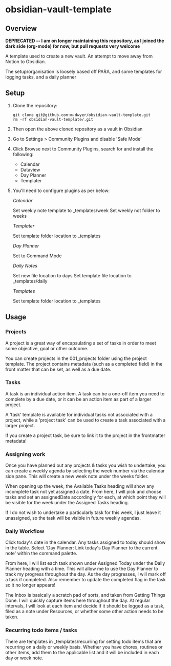 # obsidian-vault-template

## Overview
**DEPRECATED -- I am on longer maintaining this repository, as I joined the dark side (org-mode) for now, but pull requests very welcome**

A template used to create a new vault.  An attempt to move away from Notion to Obsidian.

The setup/organisation is loosely based off PARA, and some templates for logging tasks, and a daily planner

## Setup

1. Clone the repository:
	```
	git clone git@github.com:m-dwyer/obsidian-vault-template.git
	rm -rf obsidian-vault-template/.git
	```

2. Then open the above cloned repository as a vault in Obsidian
3. Go to Settings > Community Plugins and disable 'Safe Mode'
4. Click Browse next to Community Plugins, search for and install the following:
	* Calendar
	* Dataview
	* Day Planner
	* Templater

5.  You'll need to configure plugins as per below:

	*Calendar*

	Set weekly note template to _templates/week
	Set weekly not folder to weeks

	*Templater*

	Set template folder location to _templates

	*Day Planner*

	Set to Command Mode

	*Daily Notes*

	Set new file location to days
	Set template file location to _templates/daily

	*Templates*

	Set template folder location to _templates

## Usage

### Projects

A project is a great way of encapsulating a set of tasks in order to meet some objective, goal or other outcome.

You can create projects in the 001_projects folder using the project template.  The project contains metadata (such as a completed field) in the front matter that can be set, as well as a due date.

### Tasks

A task is an individual action item.  A task can be a one-off item you need to complete by a due date, or it can be an action item as part of a larger project.

A 'task' template is available for individual tasks not associated with a project, while a 'project task' can be used to create a task associated with a larger project.

If you create a project task, be sure to link it to the project in the frontmatter metadata!

### Assigning work

Once you have planned out any projects & tasks you wish to undertake, you can create a weekly agenda by selecting the week number via the calendar side pane.  This will create a new week note under the weeks folder.

When opening up the week, the Available Tasks heading will show any incomplete task not yet assigned a date.  From here, I will pick and choose tasks and set an assignedDate accordingly for each, at which point they will be visible for the week under the Assigned Tasks heading.

If I do not wish to undertake a particularly task for this week, I just leave it unassigned, so the task will be visible in future weekly agendas.

### Daily Workflow

Click today's date in the calendar.  Any tasks assigned to today should show in the table.  Select 'Day Planner: Link today's Day Planner to the current note' within the command palette.

From here, I will list each task shown under Assigned Today under the Daily Planner heading with a time.  This will allow me to use the Day Planner to track my progress throughout the day.  As the day progresses, I will mark off a task if completed.  Also remember to update the completed flag in the task so it no longer appears!

The Inbox is basically a scratch pad of sorts, and taken from Getting Things Done.  I will quickly capture items here throughout the day.  At regular intervals, I will look at each item and decide if it should be logged as a task, filed as a note under Resources, or whether some other action needs to be taken.


### Recurring todo items / tasks

There are templates in _templates/recurring for setting todo items that are recurring on a daily or weekly basis.  Whether you have chores, routines or other items, add them to the applicable list and it will be included in each day or week note.
